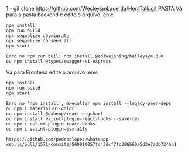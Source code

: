 
1 - git clone https://github.com/WesleyjanLacerda/HeraTalk.git PASTA
Vá para a pasta backend e edite o arquivo .env:

    npm install
    npm run build
    npx sequelize db:migrate
    npx sequelize db:seed:all
    npm start

    Erro no npm run buil: npm install @adiwajshing/baileys@4.3.0
    ou npm install @types/swagger-ui-express

Vá para Frontend edite o arquivo .env:

    npm install
    npm run build
    npm start
    
    Erro no 'npm install', execultar npm install --legacy-peer-deps
    ou npm i material-ui-color
    ou npm install @dabeng/react-orgchart
    ou npm install eslint-plugin-react-hooks --save-dev
    ou npm i eslint-plugin-react-hooks
    ou npm i eslint-plugin-jsx-a11y

    https://github.com/pedroslopez/whatsapp-web.js/pull/1571/commits/560010057fc43dcf7fc306b90a5d3e7adb7246b1
